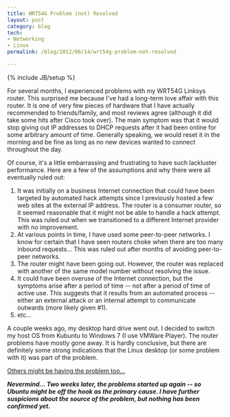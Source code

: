 ```yaml
---
title: WRT54G Problem (not) Resolved
layout: post
category: blog
tech:
- Networking
- Linux
permalink: /blog/2012/06/14/wrt54g-problem-not-resolved

---
```

{% include JB/setup %}
<div id="node-135" class="node node-blog node-promoted">
  <div class="content clearfix">
    <div class="field field-name-body field-type-text-with-summary field-label-hidden"><div class="field-items"><div class="field-item even"><p>For several months, I experienced problems with my WRT54G Linksys router. This surprised me because I've had a long-term love affair with this router. It is one of very few pieces of hardware that I have actually recommended to friends/family, and most reviews agree (although it did take some hits after Cisco took over). The main symptom was that it would stop giving out IP addresses to DHCP requests after it had been online for some arbitrary amount of time. Generally speaking, we would reset it in the morning and be fine as long as no new devices wanted to connect throughout the day.</p>
<p>Of course, it's a little embarrassing and frustrating to have such lackluster performance. Here are a few of the assumptions and why there were all eventually ruled out:</p>
<ol><li>
		It was initially on a business Internet connection that could have been targeted by automated hack attempts since I previously hosted a few web sites at the external IP address. The router is a consumer router, so it seemed reasonable that it might not be able to handle a hack attempt. This was ruled out when we transitioned to a different Internet provider with no improvement.</li>
	<li>
		At various points in time, I have used some peer-to-peer networks. I know for certain that I have seen routers choke when there are too many inbound requests... This was ruled out after months of avoiding peer-to-peer networks.</li>
	<li>
		The router might have been going out. However, the router was replaced with another of the same model number without resolving the issue.</li>
	<li>
		It could have been overuse of the Internet connection, but the symptoms arise after a period of time -- not after a period of time of active use. This suggests that it results from an automated process -- either an external attack or an internal attempt to communicate outwards (more likely given #1).</li>
	<li>
		etc...</li>
</ol><p>A couple weeks ago, my desktop hard drive went out. I decided to switch my host OS from Kubuntu to Windows 7 (I use VMWare Player). The router problems have mostly gone away. It is hardly conclusive, but there are definitely some strong indications that the Linux desktop (or some problem with it) was part of the problem.</p>
<p><a href="https://www.google.com/#q=ubuntu%20wrt54g%20problems&amp;fp=1">Others might be having the problem too...</a></p>
<p><em><b>Nevermind... Two weeks later, the problems started up again -- so Ubuntu might be off the hook as the primary cause. I have further suspicions about the source of the problem, but nothing has been confirmed yet.</b></em></p>
</div></div></div>  </div>
</div>
